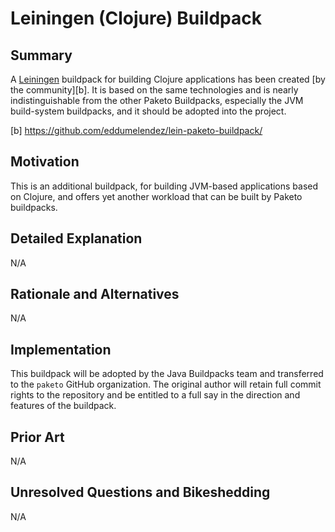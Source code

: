 # Leiningen (Clojure) Buildpack

## Summary

A [Leiningen][l] buildpack for building Clojure applications has been created [by the community][b].  It is based on the same technologies and is nearly indistinguishable from the other Paketo Buildpacks, especially the JVM build-system buildpacks, and it should be adopted into the project.

[l]: https://leiningen.org
[b] https://github.com/eddumelendez/lein-paketo-buildpack/

## Motivation

This is an additional buildpack, for building JVM-based applications based on Clojure, and offers yet another workload that can be built by Paketo buildpacks.

## Detailed Explanation

N/A

## Rationale and Alternatives

N/A

## Implementation

This buildpack will be adopted by the Java Buildpacks team and transferred to the `paketo` GitHub organization.  The original author will retain full commit rights to the repository and be entitled to a full say in the direction and features of the buildpack.

## Prior Art

N/A

## Unresolved Questions and Bikeshedding

N/A
